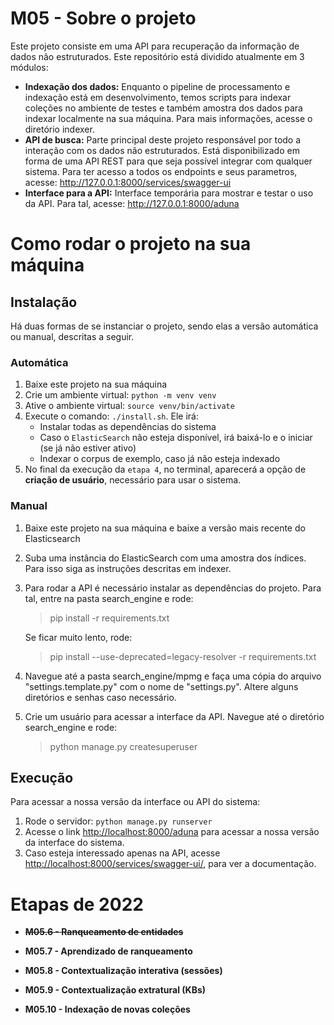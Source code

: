 # M05 - Sobre o projeto
 Este projeto consiste em uma API para recuperação da informação de dados não estruturados. Este repositório está dividido atualmente em 3 módulos:
 
 - **Indexação dos dados:** Enquanto o pipeline de processamento e indexação está em desenvolvimento, temos scripts para indexar coleções no ambiente de testes e também amostra dos dados para indexar localmente na sua máquina. Para mais informações, acesse o diretório indexer.
 - **API de busca:** Parte principal deste projeto responsável por todo a interação com os dados não estruturados. Está disponibilizado em forma de uma API REST para que seja possível integrar com qualquer sistema. Para ter acesso a todos os endpoints e seus parametros, acesse: http://127.0.0.1:8000/services/swagger-ui
 - **Interface para a API:** Interface temporária para mostrar e testar o uso da API. Para tal, acesse: http://127.0.0.1:8000/aduna

# Como rodar o projeto na sua máquina

## Instalação

Há duas formas de se instanciar o projeto, sendo elas a versão automática ou manual, descritas a seguir.

### Automática

 1. Baixe este projeto na sua máquina 
 2. Crie um ambiente virtual: `python -m venv venv`
 3. Ative o ambiente virtual: `source venv/bin/activate`
 4. Execute o comando: `./install.sh`. Ele irá:
    - Instalar todas as dependências do sistema
    - Caso o `ElasticSearch` não esteja disponível, irá baixá-lo e o iniciar (se já não estiver ativo)
    - Indexar o corpus de exemplo, caso já não esteja indexado 
 5. No final da execução da `etapa 4`, no terminal, aparecerá a opção de **criação de usuário**, necessário para usar o sistema.

### Manual

  1. Baixe este projeto na sua máquina e baixe a versão mais recente do Elasticsearch
  2. Suba uma instância do ElasticSearch com uma amostra dos índices. Para isso siga as instruções descritas em indexer.
  3. Para rodar a API é necessário instalar as dependências do projeto. Para tal, entre na pasta search_engine e rode:
     > pip install -r requirements.txt
     
     Se ficar muito lento, rode:
     > pip install --use-deprecated=legacy-resolver -r requirements.txt
  
  4. Navegue até a pasta search_engine/mpmg e faça uma cópia do arquivo "settings.template.py" com o nome de "settings.py". Altere alguns diretórios e senhas caso necessário.
  5. Crie um usuário para acessar a interface da API. Navegue até o diretório search_engine e rode:
     > python manage.py createsuperuser

## Execução

Para acessar a nossa versão da interface ou API do sistema: 
  1. Rode o servidor: `python manage.py runserver`  
  2. Acesse o link [http://localhost:8000/aduna](http://localhost:8000/aduna) para acessar a nossa versão da interface do sistema.
  3. Caso esteja interessado apenas na API, acesse [http://localhost:8000/services/swagger-ui/](http://localhost:8000/services/swagger-ui/), para ver a documentação. 

# Etapas de 2022

 - <strike>**M05.6 - Ranqueamento de entidades**</strike>
 
 - **M05.7 - Aprendizado de ranqueamento**
 
 - **M05.8 - Contextualização interativa (sessões)**
 
 - **M05.9 - Contextualização extratural (KBs)**
 
 - **M05.10 - Indexação de novas coleções**



